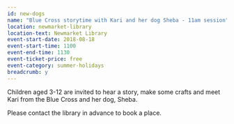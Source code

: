 ```yaml
---
id: new-dogs
name: "Blue Cross storytime with Kari and her dog Sheba - 11am session"
location: newmarket-library
location-text: Newmarket Library
event-start-date: 2018-08-18
event-start-time: 1100
event-end-time: 1130
event-ticket-price: free
event-category: summer-holidays
breadcrumb: y
---
```


Children aged 3-12 are invited to hear a story, make some crafts and meet Kari from the Blue Cross and her dog, Sheba.

Please contact the library in advance to book a place.
